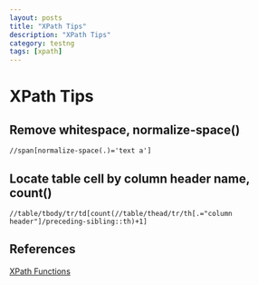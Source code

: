 ```yaml
---
layout: posts
title: "XPath Tips"
description: "XPath Tips"
category: testng
tags: [xpath]
---
```


# XPath Tips

## Remove whitespace, normalize-space()

```
//span[normalize-space(.)='text a']
```

## Locate table cell by column header name, count()

```
//table/tbody/tr/td[count(//table/thead/tr/th[.="column header"]/preceding-sibling::th)+1]
```

## References
[XPath Functions](http://www.w3schools.com/xpath/xpath_functions.asp)


